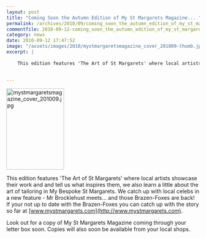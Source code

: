```yaml
---
layout: post
title: "Coming Soon the Autumn Edition of My St Margarets Magazine... "
permalink: /archives/2010/09/coming_soon_the_autumn_edition_of_my_st_margarets.html
commentfile: 2010-09-12-coming_soon_the_autumn_edition_of_my_st_margarets
category: news
date: 2010-09-12 17:47:52
image: "/assets/images/2010/mystmargaretsmagazine_cover_201009-thumb.jpg"
excerpt: |
    
    This edition features 'The Art of St Margarets' where local artists showcase their work and and tell us what inspires them, we also learn a little about the art of tailoring in My Bespoke St Margarets. We catch up with local celebs in a new feature - Mr Brocklehust meets... and those Brazen-Foxes are back! If your not up to date with the Brazen-Foxes you can catch up with the story so far at <a href="http://www.mystmargarets.com">www.mystmargarets.com</a>
    

---
```


<a href="/assets/images/2010/mystmargaretsmagazine_cover_201009.jpg"><img alt="mystmargaretsmagazine_cover_201009.jpg" src="/assets/images/2010/mystmargaretsmagazine_cover_201009-thumb.jpg" width="150" height="212" class="photo right" /></a>

This edition features 'The Art of St Margarets' where local artists showcase their work and and tell us what inspires them, we also learn a little about the art of tailoring in My Bespoke St Margarets. We catch up with local celebs in a new feature - Mr Brocklehust meets... and those Brazen-Foxes are back! If your not up to date with the Brazen-Foxes you can catch up with the story so far at [www.mystmargarets.com](http://www.mystmargarets.com).

Look out for a copy of My St Margarets Magazine coming through your letter box soon. Copies will also soon be available from your local shops.
